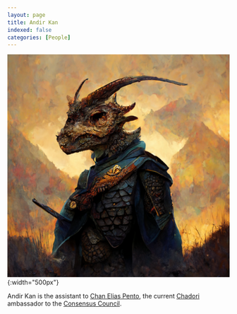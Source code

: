 ```yaml
---
layout: page
title: Andir Kan
indexed: false
categories: [People]
---
```


![Andir Kan](/persons/andir_kan.png){:width="500px"}

Andir Kan is the assistant to [Chan Elias Pento](/persons/chan_elias_pento), the current [Chadori](/nations/chadori_republic) ambassador to the [Consensus Council](/organizations/consensus_council).



